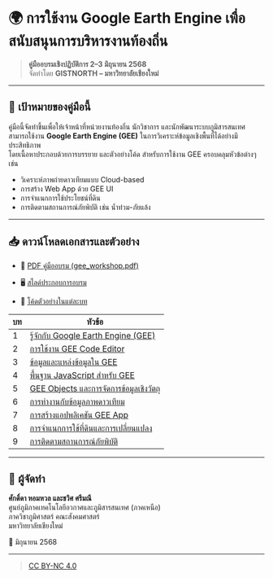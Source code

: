 # 🌍 การใช้งาน Google Earth Engine เพื่อสนับสนุนการบริหารงานท้องถิ่น

> **คู่มืออบรมเชิงปฏิบัติการ 2–3 มิถุนายน 2568**  
> จัดทำโดย **GISTNORTH – มหาวิทยาลัยเชียงใหม่**

---

## 🧭 เป้าหมายของคู่มือนี้

คู่มือนี้จัดทำขึ้นเพื่อให้เจ้าหน้าที่หน่วยงานท้องถิ่น นักวิชาการ และนักพัฒนาระบบภูมิสารสนเทศ  
สามารถใช้งาน **Google Earth Engine (GEE)** ในการวิเคราะห์ข้อมูลเชิงพื้นที่ได้อย่างมีประสิทธิภาพ  
โดยเนื้อหาประกอบด้วยการบรรยาย และตัวอย่างโค้ด สำหรับการใช้งาน GEE ครอบคลุมหัวข้อต่างๆ เช่น

- วิเคราะห์ภาพถ่ายดาวเทียมแบบ Cloud-based
- การสร้าง Web App ด้วย GEE UI
- การจำแนกการใช้ประโยชน์ที่ดิน
- การติดตามสถานการณ์ภัยพิบัติ เช่น น้ำท่วม-ภัยแล้ง

---

## 📥 ดาวน์โหลดเอกสารและตัวอย่าง

- 🔗 [PDF คู่มืออบรม (gee_workshop.pdf)](https://github.com/gistnorth/gistnorth_gee/blob/main/document/gee_workshop_doc.pdf)
- 🖥️ [สไลด์ประกอบการอบรม](https://github.com/gistnorth/gistnorth_gee/blob/main/document/gee_workshop_ppt.pdf)

- 📁 [โค้ดตัวอย่างในแต่ละบท](https://github.com/gistnorth/gistnorth_gee/tree/main/examples)

| บท | หัวข้อ |
|----|--------|
| 1 | [รู้จักกับ Google Earth Engine (GEE)](gee_workshop_chapter1.md) |
| 2 | [การใช้งาน GEE Code Editor](gee_workshop_chapter2.md) |
| 3 | [ข้อมูลและแหล่งข้อมูลใน GEE](gee_workshop_chapter3.md) |
| 4 | [พื้นฐาน JavaScript สำหรับ GEE](gee_workshop_chapter4.md) |
| 5 | [GEE Objects และการจัดการข้อมูลเชิงวัตถุ](gee_workshop_chapter5.md) |
| 6 | [การทำงานกับข้อมูลภาพดาวเทียม](gee_workshop_chapter6.md) |
| 7 | [การสร้างแอปพลิเคชัน GEE App](gee_workshop_chapter7.md) |
| 8 | [การจำแนกการใช้ที่ดินและการเปลี่ยนแปลง](gee_workshop_chapter8.md) |
| 9 | [การติดตามสถานการณ์ภัยพิบัติ](gee_workshop_chapter9.md) |


---

## 📝 ผู้จัดทำ

**ศักดิ์ดา หอมหวล และชวิศ ศรีมณี**  
ศูนย์ภูมิภาคเทคโนโลยีอวกาศและภูมิสารสนเทศ (ภาคเหนือ)  
ภาควิชาภูมิศาสตร์ คณะสังคมศาสตร์  
มหาวิทยาลัยเชียงใหม่

📅 มิถุนายน 2568  

---

>  [CC BY-NC 4.0](https://creativecommons.org/licenses/by-nc/4.0/deed.th)
